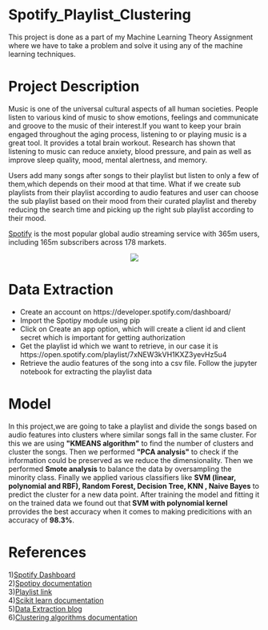 # Spotify_Playlist_Clustering
This project is done as a part of my Machine Learning Theory Assignment where we have 
to take a problem and solve it using any of the machine learning techniques.

# Project Description

Music is one of the universal cultural aspects of all human societies. People listen to various kind of music to show emotions, feelings and communicate
and groove to the music of their interest.If you want to keep your brain engaged throughout the aging process, listening to or playing music is a great tool.
It provides a total brain workout. Research has shown that listening to music can reduce anxiety, blood pressure, and pain as well as improve sleep quality, mood, mental alertness, and memory.
<p>
  Users add many songs after songs to their playlist but listen to only a few of them,which depends on their mood at that time. What if we create 
  sub playlists from their playlist according to audio features and user can choose the sub playlist based on their mood from their curated playlist and
  thereby reducing the search time and picking up the right sub playlist according to their mood.
 </p>

[Spotify](https://www.spotify.com) is the most popular global audio streaming service with 365m users, including 165m subscribers across 178 markets.
<p align="center" >
  <img src="https://developer.spotify.com/assets/branding-guidelines/logo@2x.png" >
</p>

# Data Extraction
<ul>
  <li> Create an account on https://developer.spotify.com/dashboard/</li>
  <li> Import the Spotipy module using pip</li>
  <li> Click on Create an app option, which will create a client id and client secret which is important for getting authorization</li>
  <li> Get the playlist id which we want to retrieve, in our case it is https://open.spotify.com/playlist/7xNEW3kVH1KXZ3yevHz5u4</li>
  <li> Retrieve the audio features of the song into a csv file. Follow the jupyter notebook for extracting the playlist data</li>
</ul>

# Model 
<p> In this project,we are going to take a playlist and divide the songs based on audio features into clusters 
  where similar songs fall in the same cluster. For this we are using <b>"KMEANS algorithm"</b> to find the number of clusters
  and cluster the songs. Then we performed <b>"PCA analysis"</b> to check if the information could be preserved as we reduce the dimensionality.
  Then we performed <b>Smote analysis</b> to balance the data by oversampling the minority class. Finally we applied various classifiers like
  <b> SVM (linear, polynomial and RBF), Random Forest, Decision Tree, KNN , Naive Bayes</b> to predict the cluster for a new data point.
    After training the model and fitting it on the trained data we found out that<b> SVM with polynomial kernel </b>prrovides the best accuracy
  when it comes to making predicitions with an accuracy of <b>98.3%</b>.
 </p>

# References
  
  1)[Spotify Dashboard](https://developer.spotify.com/dashboard/)<br>
  2)[Spotipy documentation](https://spotipy.readthedocs.io/en/2.9.0/#)<br>
  3)[Playlist link](https://open.spotify.com/playlist/7xNEW3kVH1KXZ3yevHz5u4)<br>
  4)[Scikit learn documentation](https://scikit-learn.org/stable/)<br>
  5)[Data Extraction blog](https://towardsdatascience.com/extracting-song-data-from-the-spotify-api-using-python-b1e79388d50)<br>
  6)[Clustering algorithms documentation](https://scikit-learn.org/stable/modules/clustering.html)<br>
